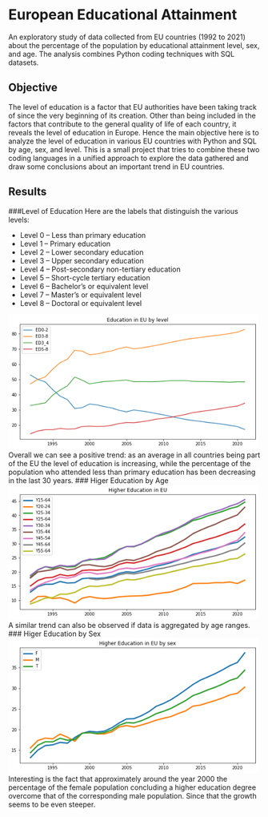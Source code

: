 # European Educational Attainment
An exploratory study of data collected from EU countries (1992 to 2021) about the percentage of the population by educational attainment level, sex, and age. The analysis combines Python coding techniques with SQL datasets.

## Objective
The level of education is a factor that EU authorities have been taking track of since the very beginning of its creation. Other than being included in the factors that contribute to the general quality of life of each country, it reveals the level of education in Europe. Hence the main objective here is to analyze the level of education in various EU countries with Python and SQL by age, sex, and level. This is a small project that tries to combine these two coding languages in a unified approach to explore the data gathered and draw some conclusions about an important trend in EU countries. 

## Results
###Level of Education
Here are the labels that distinguish the various levels:
- Level 0 – Less than primary education
- Level 1 – Primary education
- Level 2 – Lower secondary education
- Level 3 – Upper secondary education
- Level 4 – Post-secondary non-tertiary education
- Level 5 – Short-cycle tertiary education
- Level 6 – Bachelor’s or equivalent level
- Level 7 – Master’s or equivalent level
- Level 8 – Doctoral or equivalent level
<img src="images/download-1.png" alt="drawing" width="500"/>
Overall we can see a positive trend: as an average in all countries being part of the EU the level of education is increasing, while the percentage of the population who attended less than primary education has been decreasing in the last 30 years. 
### Higer Education by Age
<img src="images/download-2.png" alt="drawing" width="500"/>
A similar trend can also be observed if data is aggregated by age ranges. 
### Higer Education by Sex
<img src="images/download-3.png" alt="drawing" width="500"/>
Interesting is the fact that approximately around the year 2000 the percentage of the female population concluding a higher education degree overcome that of the corresponding male population. Since that the growth seems to be even steeper.  
